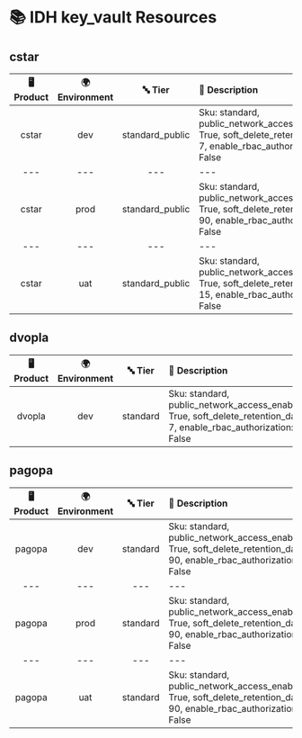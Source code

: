 # 📚 IDH key_vault Resources

## cstar
| 🖥️ Product  | 🌍 Environment | 🔤 Tier | 📝 Description |
|:-------------:|:----------------:|:---------:|:----------------|
| cstar | dev |  standard_public | Sku: standard, public_network_access_enabled: True, soft_delete_retention_days: 7, enable_rbac_authorization: False |
|---|---|---|---|
| cstar | prod |  standard_public | Sku: standard, public_network_access_enabled: True, soft_delete_retention_days: 90, enable_rbac_authorization: False |
|---|---|---|---|
| cstar | uat |  standard_public | Sku: standard, public_network_access_enabled: True, soft_delete_retention_days: 15, enable_rbac_authorization: False |
## dvopla
| 🖥️ Product  | 🌍 Environment | 🔤 Tier | 📝 Description |
|:-------------:|:----------------:|:---------:|:----------------|
| dvopla | dev |  standard | Sku: standard, public_network_access_enabled: True, soft_delete_retention_days: 7, enable_rbac_authorization: False |
## pagopa
| 🖥️ Product  | 🌍 Environment | 🔤 Tier | 📝 Description |
|:-------------:|:----------------:|:---------:|:----------------|
| pagopa | dev |  standard | Sku: standard, public_network_access_enabled: True, soft_delete_retention_days: 90, enable_rbac_authorization: False |
|---|---|---|---|
| pagopa | prod |  standard | Sku: standard, public_network_access_enabled: True, soft_delete_retention_days: 90, enable_rbac_authorization: False |
|---|---|---|---|
| pagopa | uat |  standard | Sku: standard, public_network_access_enabled: True, soft_delete_retention_days: 90, enable_rbac_authorization: False |

